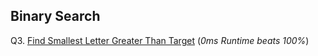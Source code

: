 ## Binary Search

Q3. [Find Smallest Letter Greater Than Target](https://leetcode.com/problems/find-smallest-letter-greater-than-target/)   (*0ms Runtime beats 100%*)
